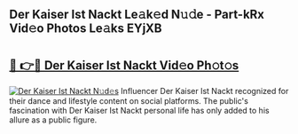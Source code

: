 ## Der Kaiser Ist Nackt Le𝚊k𝚎d N𝚞𝚍e - Part-kRx Vid𝚎o Photos Le𝚊ks EYjXB

# <h2><a href="http://fb97ka.evod.top/?m=Der+Kaiser+Ist+Nackt">🔗 👉🔴 Der Kaiser Ist Nackt Vid𝚎o Ph𝚘t𝚘s</a></h2>

[![Der Kaiser Ist Nackt N𝚞d𝚎s](https://i.imgur.com/8V9OHl7.gif)](http://fb97ka.evod.top/?m=Der+Kaiser+Ist+Nackt)
Influencer Der Kaiser Ist Nackt recognized for their dance and lifestyle content on social platforms. The public's fascination with Der Kaiser Ist Nackt personal life has only added to his allure as a public figure. 
